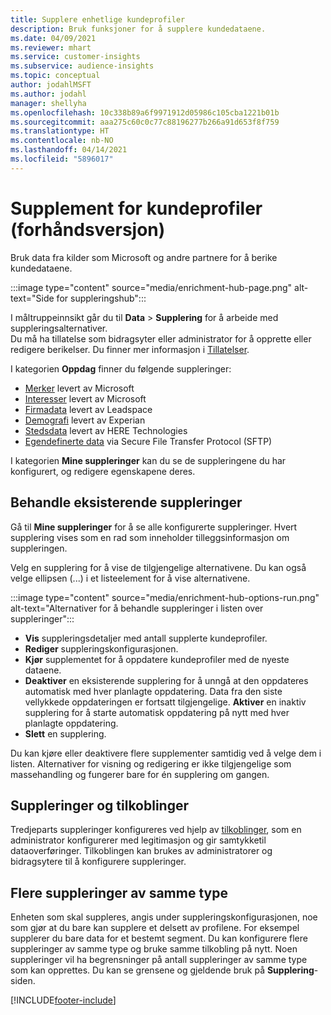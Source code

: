 ```yaml
---
title: Supplere enhetlige kundeprofiler
description: Bruk funksjoner for å supplere kundedataene.
ms.date: 04/09/2021
ms.reviewer: mhart
ms.service: customer-insights
ms.subservice: audience-insights
ms.topic: conceptual
author: jodahlMSFT
ms.author: jodahl
manager: shellyha
ms.openlocfilehash: 10c338b89a6f9971912d05986c105cba1221b01b
ms.sourcegitcommit: aaa275c60c0c77c88196277b266a91d653f8f759
ms.translationtype: HT
ms.contentlocale: nb-NO
ms.lasthandoff: 04/14/2021
ms.locfileid: "5896017"
---
```

# <a name="enrichment-for-customer-profiles-preview"></a>Supplement for kundeprofiler (forhåndsversjon)

Bruk data fra kilder som Microsoft og andre partnere for å berike kundedataene.

:::image type="content" source="media/enrichment-hub-page.png" alt-text="Side for suppleringshub":::

I måltruppeinnsikt går du til **Data** > **Supplering** for å arbeide med suppleringsalternativer.    
Du må ha tillatelse som bidragsyter eller administrator for å opprette eller redigere berikelser. Du finner mer informasjon i [Tillatelser](permissions.md).

I kategorien **Oppdag** finner du følgende suppleringer:

- [Merker](enrichment-microsoft.md) levert av Microsoft
- [Interesser](enrichment-microsoft.md) levert av Microsoft
- [Firmadata](enrichment-leadspace.md) levert av Leadspace
- [Demografi](enrichment-experian.md) levert av Experian
- [Stedsdata](enrichment-here.md) levert av HERE Technologies
- [Egendefinerte data](enrichment-SFTP-custom-import.md) via Secure File Transfer Protocol (SFTP)

I kategorien **Mine suppleringer** kan du se de suppleringene du har konfigurert, og redigere egenskapene deres.

## <a name="manage-existing-enrichments"></a>Behandle eksisterende suppleringer

Gå til **Mine suppleringer** for å se alle konfigurerte suppleringer. Hvert supplering vises som en rad som inneholder tilleggsinformasjon om suppleringen.

Velg en supplering for å vise de tilgjengelige alternativene. Du kan også velge ellipsen (...) i et listeelement for å vise alternativene.

:::image type="content" source="media/enrichment-hub-options-run.png" alt-text="Alternativer for å behandle suppleringer i listen over suppleringer":::

- **Vis** suppleringsdetaljer med antall supplerte kundeprofiler.
- **Rediger** suppleringskonfigurasjonen.
- **Kjør** supplementet for å oppdatere kundeprofiler med de nyeste dataene.
- **Deaktiver** en eksisterende supplering for å unngå at den oppdateres automatisk med hver planlagte oppdatering. Data fra den siste vellykkede oppdateringen er fortsatt tilgjengelige. **Aktiver** en inaktiv supplering for å starte automatisk oppdatering på nytt med hver planlagte oppdatering.
- **Slett** en supplering.

Du kan kjøre eller deaktivere flere supplementer samtidig ved å velge dem i listen. Alternativer for visning og redigering er ikke tilgjengelige som massehandling og fungerer bare for én supplering om gangen.

## <a name="enrichments-and-connections"></a>Suppleringer og tilkoblinger

Tredjeparts suppleringer konfigureres ved hjelp av [tilkoblinger](connections.md), som en administrator konfigurerer med legitimasjon og gir samtykketil dataoverføringer. Tilkoblingen kan brukes av administratorer og bidragsytere til å konfigurere suppleringer.  

## <a name="multiple-enrichments-of-the-same-type"></a>Flere suppleringer av samme type

Enheten som skal suppleres, angis under suppleringskonfigurasjonen, noe som gjør at du bare kan supplere et delsett av profilene. For eksempel supplerer du bare data for et bestemt segment. Du kan konfigurere flere suppleringer av samme type og bruke samme tilkobling på nytt. Noen suppleringer vil ha begrensninger på antall suppleringer av samme type som kan opprettes. Du kan se grensene og gjeldende bruk på **Supplering**-siden.

[!INCLUDE[footer-include](../includes/footer-banner.md)]
